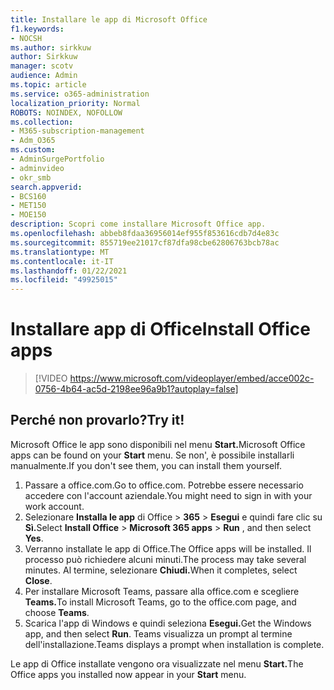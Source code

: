 ```yaml
---
title: Installare le app di Microsoft Office
f1.keywords:
- NOCSH
ms.author: sirkkuw
author: Sirkkuw
manager: scotv
audience: Admin
ms.topic: article
ms.service: o365-administration
localization_priority: Normal
ROBOTS: NOINDEX, NOFOLLOW
ms.collection:
- M365-subscription-management
- Adm_O365
ms.custom:
- AdminSurgePortfolio
- adminvideo
- okr_smb
search.appverid:
- BCS160
- MET150
- MOE150
description: Scopri come installare Microsoft Office app.
ms.openlocfilehash: abbeb8fdaa36956014ef955f853616cdb7d4e83c
ms.sourcegitcommit: 855719ee21017cf87dfa98cbe62806763bcb78ac
ms.translationtype: MT
ms.contentlocale: it-IT
ms.lasthandoff: 01/22/2021
ms.locfileid: "49925015"
---
```

# <a name="install-office-apps"></a><span data-ttu-id="8b2b0-103">Installare app di Office</span><span class="sxs-lookup"><span data-stu-id="8b2b0-103">Install Office apps</span></span> 

> [!VIDEO https://www.microsoft.com/videoplayer/embed/acce002c-0756-4b64-ac5d-2198ee96a9b1?autoplay=false]

## <a name="try-it"></a><span data-ttu-id="8b2b0-104">Perché non provarlo?</span><span class="sxs-lookup"><span data-stu-id="8b2b0-104">Try it!</span></span>

<span data-ttu-id="8b2b0-105">Microsoft Office le app sono disponibili nel menu **Start.**</span><span class="sxs-lookup"><span data-stu-id="8b2b0-105">Microsoft Office apps can be found on your  **Start** menu.</span></span> <span data-ttu-id="8b2b0-106">Se non&#39;, è possibile installarli manualmente.</span><span class="sxs-lookup"><span data-stu-id="8b2b0-106">If you don&#39;t see them, you can install them yourself.</span></span>

1. <span data-ttu-id="8b2b0-107">Passare a office.com.</span><span class="sxs-lookup"><span data-stu-id="8b2b0-107">Go to office.com.</span></span> <span data-ttu-id="8b2b0-108">Potrebbe essere necessario accedere con l'account aziendale.</span><span class="sxs-lookup"><span data-stu-id="8b2b0-108">You might need to sign in with your work account.</span></span>
2. <span data-ttu-id="8b2b0-109">Selezionare **Installa le app** di Office   >   **365**   >   **Esegui** e quindi fare clic su **Sì.**</span><span class="sxs-lookup"><span data-stu-id="8b2b0-109">Select  **Install Office**  >  **Microsoft 365 apps**  >  **Run** , and then select  **Yes**.</span></span>
3. <span data-ttu-id="8b2b0-110">Verranno installate le app di Office.</span><span class="sxs-lookup"><span data-stu-id="8b2b0-110">The Office apps will be installed.</span></span> <span data-ttu-id="8b2b0-111">Il processo può richiedere alcuni minuti.</span><span class="sxs-lookup"><span data-stu-id="8b2b0-111">The process may take several minutes.</span></span> <span data-ttu-id="8b2b0-112">Al termine, selezionare **Chiudi.**</span><span class="sxs-lookup"><span data-stu-id="8b2b0-112">When it completes, select  **Close**.</span></span>
4. <span data-ttu-id="8b2b0-113">Per installare Microsoft Teams, passare alla office.com e scegliere **Teams.**</span><span class="sxs-lookup"><span data-stu-id="8b2b0-113">To install Microsoft Teams, go to the office.com page, and choose  **Teams**.</span></span>
5. <span data-ttu-id="8b2b0-114">Scarica l'app di Windows e quindi seleziona **Esegui.**</span><span class="sxs-lookup"><span data-stu-id="8b2b0-114">Get the Windows app, and then select  **Run**.</span></span> <span data-ttu-id="8b2b0-115">Teams visualizza un prompt al termine dell'installazione.</span><span class="sxs-lookup"><span data-stu-id="8b2b0-115">Teams displays a prompt when installation is complete.</span></span>

<span data-ttu-id="8b2b0-116">Le app di Office installate vengono ora visualizzate nel menu **Start.**</span><span class="sxs-lookup"><span data-stu-id="8b2b0-116">The Office apps you installed now appear in your  **Start** menu.</span></span>